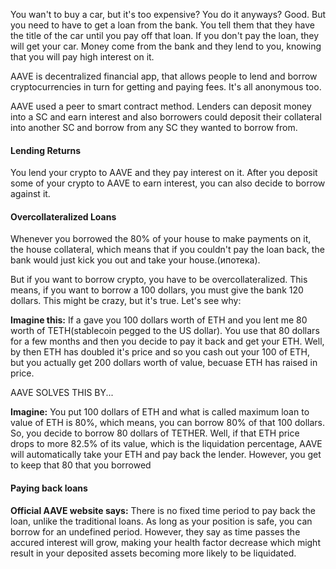 You wan't to buy a car, but it's too expensive? You do it anyways? Good. But you need to have to get a loan from the bank. You tell them that they have the title of the car until you pay off that loan. If you don't pay the loan, they will get your car.
Money come from the bank and they lend to you, knowing that you will pay high interest on it.

AAVE is decentralized financial app, that allows people to lend and borrow cryptocurrencies in turn for getting and paying fees. It's all anonymous too. 

AAVE used a peer to smart contract method. Lenders can deposit money into a SC and earn interest and also borrowers could deposit their collateral into another SC and borrow from any SC they wanted to borrow from.

#### Lending Returns

You lend your crypto to AAVE and they pay interest on it.
After you deposit some of your crypto to AAVE to earn interest, you can also decide to borrow against it.

#### Overcollateralized Loans

Whenever you borrowed the 80% of your house to make payments on it, the house collateral, which means that if you couldn't pay the loan back, the bank would just kick you out and take your house.(ипотека). 

But if you want to borrow crypto, you have to be overcollateralized. This means, if you want to borrow a 100 dollars, you must give the bank 120 dollars. This might be crazy, but it's true. Let's see why:

**Imagine this:** If a gave you 100 dollars worth of ETH and you lent me 80 worth of TETH(stablecoin pegged to the US dollar). You use that 80 dollars for a few months and then you decide to pay it back and get your ETH. Well, by then ETH has doubled it's price and so you cash out your 100 of ETH, but you actually get 200 dollars worth of value, becuase ETH has raised in price.

AAVE SOLVES THIS BY...

**Imagine:** You put 100 dollars of ETH and what is called maximum loan to value of ETH is 80%, which means, you can borrow 80% of that 100 dollars. So, you decide to borrow 80 dollars of TETHER. Well, if that ETH price drops to more 82.5% of its value, which is the liquidation percentage, AAVE will automatically take your ETH and pay back the lender. However, you get to keep that 80 that you borrowed 

#### Paying back loans

**Official AAVE website says:** There is no fixed time period to pay back the loan, unlike the traditional loans. As long as your position is safe, you can borrow for an undefined period. However, they say as time passes the accured interest will grow, making your health factor decrease which might result in your deposited assets becoming more likely to be liquidated.